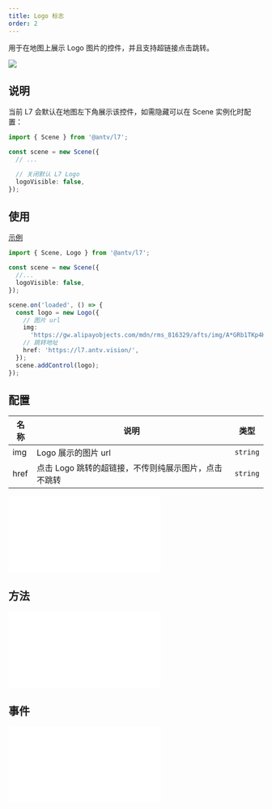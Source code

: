 ```yaml
---
title: Logo 标志
order: 2
---
```


用于在地图上展示 Logo 图片的控件，并且支持超链接点击跳转。

![](https://gw.alipayobjects.com/mdn/rms_816329/afts/img/A*CbdSRLizMLIAAAAAAAAAAAAAARQnAQ)

## 说明

当前 L7 会默认在地图左下角展示该控件，如需隐藏可以在 Scene 实例化时配置：

```ts
import { Scene } from '@antv/l7';

const scene = new Scene({
  // ...

  // 关闭默认 L7 Logo
  logoVisible: false,
});
```

## 使用

[示例](/examples/component/control#logo)

```ts
import { Scene, Logo } from '@antv/l7';

const scene = new Scene({
  //...
  logoVisible: false,
});

scene.on('loaded', () => {
  const logo = new Logo({
    // 图片 url
    img:
      'https://gw.alipayobjects.com/mdn/rms_816329/afts/img/A*GRb1TKp4HcMAAAAAAAAAAAAAARQnAQ',
    // 跳转地址
    href: 'https://l7.antv.vision/',
  });
  scene.addControl(logo);
});
```

## 配置

| 名称 | 说明                                                 | 类型     |
| ---- | ---------------------------------------------------- | -------- |
| img  | Logo 展示的图片 url                                  | `string` |
| href | 点击 Logo 跳转的超链接，不传则纯展示图片，点击不跳转 | `string` |

<embed src="@/docs/common/control/api.md"></embed>

## 方法

<embed src="@/docs/common/control/method.md"></embed>

## 事件

<embed src="@/docs/common/control/event.md"></embed>

